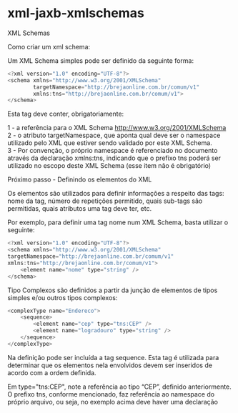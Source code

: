 # xml-jaxb-xmlschemas

XML Schemas

Como criar um xml schema:

Um XML Schema simples pode ser definido da seguinte forma:

```javascript
<?xml version="1.0" encoding="UTF-8"?>
<schema xmlns="http://www.w3.org/2001/XMLSchema"
		targetNamespace="http://brejaonline.com.br/comum/v1"
		xmlns:tns="http://brejaonline.com.br/comum/v1">
</schema>

```

Esta tag deve conter, obrigatoriamente:

1 - a referência para o XML Schema http://www.w3.org/2001/XMLSchema </br>
2 - o atributo targetNamespace, que aponta qual deve ser o namespace
utilizado pelo XML que estiver sendo validado por este XML Schema.</br>
3 - Por convenção, o próprio namespace é referenciado no documento através da declaração
xmlns:tns, indicando que o prefixo tns poderá ser utilizado no escopo
deste XML Schema (esse item não é obrigatório)


Próximo passo - Definindo os elementos do XML

Os elementos são utilizados para definir informações a respeito das tags: nome
da tag, número de repetições permitido, quais sub-tags são permitidas, quais atributos
uma tag deve ter, etc.

Por exemplo, para definir uma tag nome num XML Schema, basta utilizar
o seguinte:

```javascript
<?xml version="1.0" encoding="UTF-8"?>
<schema xmlns="http://www.w3.org/2001/XMLSchema"
targetNamespace="http://brejaonline.com.br/comum/v1"
xmlns:tns="http://brejaonline.com.br/comum/v1">
	<element name="nome" type="string" />
</schema>
```

Tipo Complexos são definidos a partir da junção de elementos de tipos simples e/ou outros 
tipos complexos:

```javascript
<complexType name="Endereco">
	<sequence>
		<element name="cep" type="tns:CEP" />
		<element name="logradouro" type="string" />
	</sequence>
</complexType>

```
Na definição <complexType> pode ser incluída a tag sequence. Esta tag é utilizada
para determinar que os elementos nela envolvidos devem ser inseridos de acordo 
com a ordem definida.

Em type="tns:CEP", note a referência ao tipo “CEP”, definido anteriormente. 
O prefixo tns, conforme mencionado, faz referência ao namespace do próprio arquivo, ou seja, no exemplo acima
deve haver uma declaração <simpleType name="CEP" />
